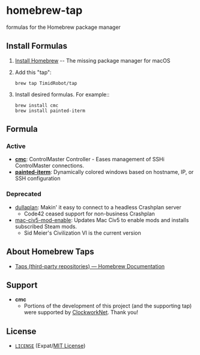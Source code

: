 # homebrew-tap

formulas for the Homebrew package manager


## Install Formulas

1. [Install Homebrew][brewinstall] -- The missing package manager for macOS
2. Add this "tap":
    ```shell
    brew tap TimidRobot/tap
    ```
3. Install desired formulas. For example::

    ```shell
    brew install cmc
    brew install painted-iterm
    ```

[brewinstall]:http://brew.sh/#install


## Formula


### Active

- **[cmc][cmc]**: ControlMaster Controller - Eases management of SSHi
  ControlMaster connections.
- **[painted-iterm][painted]**: Dynamically colored windows based on hostname,
  IP, or SSH configuration

[cmc]: https://github.com/TimidRobot/cmc
[painted]: https://github.com/TimidRobot/painted-iterm


### Deprecated

- [dullaplan][dullaplan]: Makin' it easy to connect to a headless Crashplan
  server
  - Code42 ceased support for non-business Crashplan
- [mac-civ5-mod-enable][civ5]: Updates Mac Civ5 to enable mods and installs
  subscribed Steam mods.
  - Sid Meier's Civilization VI is the current version

[dullaplan]: https://github.com/TimidRobot/dullaplan
[civ5]: https://github.com/TimidRobot/mac-civ5-mod-enable


## About Homebrew Taps

- [Taps (third-party repositories) — Homebrew Documentation][taps]

[taps]:https://docs.brew.sh/Taps


## Support

- **cmc**
  - Portions of the development of this project (and the supporting tap)  were
    supported by [ClockworkNet][Clockwork]. Thank you!

[Clockwork]: https://github.com/ClockworkNet


## License

- [`LICENSE`](LICENSE) (Expat/[MIT License][mit])

[mit]:http://www.opensource.org/licenses/MIT "The MIT License (MIT)"
